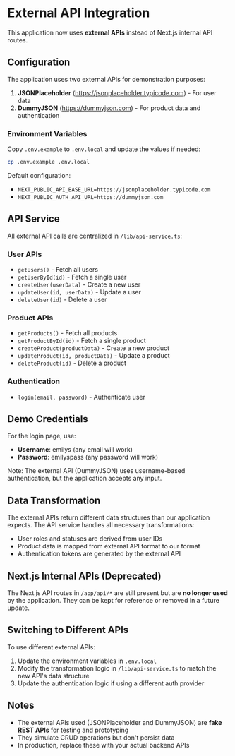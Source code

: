 # External API Integration

This application now uses **external APIs** instead of Next.js internal API routes.

## Configuration

The application uses two external APIs for demonstration purposes:

1. **JSONPlaceholder** (https://jsonplaceholder.typicode.com) - For user data
2. **DummyJSON** (https://dummyjson.com) - For product data and authentication

### Environment Variables

Copy `.env.example` to `.env.local` and update the values if needed:

```bash
cp .env.example .env.local
```

Default configuration:
- `NEXT_PUBLIC_API_BASE_URL=https://jsonplaceholder.typicode.com`
- `NEXT_PUBLIC_AUTH_API_URL=https://dummyjson.com`

## API Service

All external API calls are centralized in `/lib/api-service.ts`:

### User APIs
- `getUsers()` - Fetch all users
- `getUserById(id)` - Fetch a single user
- `createUser(userData)` - Create a new user
- `updateUser(id, userData)` - Update a user
- `deleteUser(id)` - Delete a user

### Product APIs
- `getProducts()` - Fetch all products
- `getProductById(id)` - Fetch a single product
- `createProduct(productData)` - Create a new product
- `updateProduct(id, productData)` - Update a product
- `deleteProduct(id)` - Delete a product

### Authentication
- `login(email, password)` - Authenticate user

## Demo Credentials

For the login page, use:
- **Username**: emilys (any email will work)
- **Password**: emilyspass (any password will work)

Note: The external API (DummyJSON) uses username-based authentication, but the application accepts any input.

## Data Transformation

The external APIs return different data structures than our application expects. The API service handles all necessary transformations:

- User roles and statuses are derived from user IDs
- Product data is mapped from external API format to our format
- Authentication tokens are generated by the external API

## Next.js Internal APIs (Deprecated)

The Next.js API routes in `/app/api/*` are still present but are **no longer used** by the application. They can be kept for reference or removed in a future update.

## Switching to Different APIs

To use different external APIs:

1. Update the environment variables in `.env.local`
2. Modify the transformation logic in `/lib/api-service.ts` to match the new API's data structure
3. Update the authentication logic if using a different auth provider

## Notes

- The external APIs used (JSONPlaceholder and DummyJSON) are **fake REST APIs** for testing and prototyping
- They simulate CRUD operations but don't persist data
- In production, replace these with your actual backend APIs
